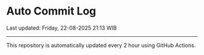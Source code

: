 # Auto Commit Log

Last updated: Friday, 22-08-2025 21:13 WIB

---

This repository is automatically updated every 2 hour using GitHub Actions.
